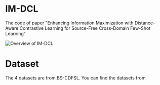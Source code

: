# IM-DCL
The code of paper "Enhancing Information Maximization with Distance-Aware Contrastive Learning for Source-Free Cross-Domain Few-Shot Learning"

![Overview of IM-DCL](https://github.com/xuhuali-mxj/IM-DCL/tree/main/img-folder/1693295248(1).png)

# Dataset
The 4 datasets are from BS-CDFSL. You can find the datasets from 
